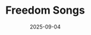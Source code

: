 ---
title: "Freedom Songs"
date: 2025-09-04
description: "Song by Ginosko + Video by Omar O'Sullivan"
video_url: "https://www.youtube.com/watch?v=3AIq_D-zNbo"
video_type: "youtube"
---